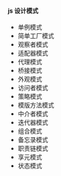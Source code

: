 #### js 设计模式


+ 单例模式
+ 简单工厂模式
+ 观察者模式
+ 适配器模式
+ 代理模式
+ 桥接模式
+ 外观模式
+ 访问者模式
+ 策略模式
+ 模版方法模式
+ 中介者模式
+ 迭代器模式
+ 组合模式
+ 备忘录模式
+ 职责链模式
+ 享元模式
+ 状态模式